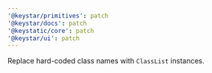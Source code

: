 ```yaml
---
'@keystar/primitives': patch
'@keystar/docs': patch
'@keystatic/core': patch
'@keystar/ui': patch
---
```


Replace hard-coded class names with `ClassList` instances.
